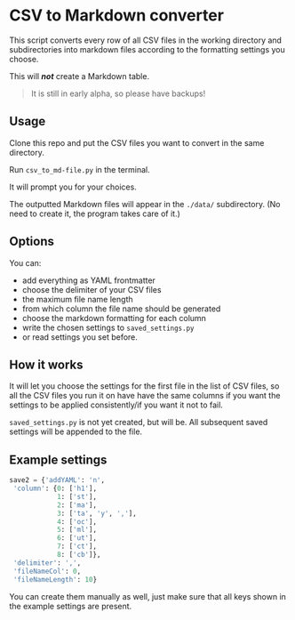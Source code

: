 # CSV to Markdown converter

This script converts every row of all CSV files in the working directory and subdirectories into markdown files according to the formatting settings you choose.

This will ***not*** create a Markdown table.

>It is still in early alpha, so please have backups!

## Usage

Clone this repo and put the CSV files you want to convert in the same directory.

Run `csv_to_md-file.py` in the terminal.

It will prompt you for your choices.

The outputted Markdown files will appear in the `./data/` subdirectory. (No need to create it, the program takes care of it.)

## Options

You can:

- add everything as YAML frontmatter
- choose the delimiter of your CSV files
- the maximum file name length
- from which column the file name should be generated
- choose the markdown formatting for each column
- write the chosen settings to `saved_settings.py`
- or read settings you set before.

## How it works

It will let you choose the settings for the first file in the list of CSV files, so all the CSV files you run it on have have
the same columns if you want the settings to be applied consistently/if you want it not to fail.

`saved_settings.py` is not yet created, but will be. All subsequent saved settings will be appended to the file.

## Example settings

```python
save2 = {'addYAML': 'n',
 'column': {0: ['h1'],
            1: ['st'],
            2: ['ma'],
            3: ['ta', 'y', ','],
            4: ['oc'],
            5: ['ml'],
            6: ['ut'],
            7: ['ct'],
            8: ['cb']},
 'delimiter': ',',
 'fileNameCol': 0,
 'fileNameLength': 10}
```

You can create them manually as well, just make sure that all keys shown in the example settings are present.